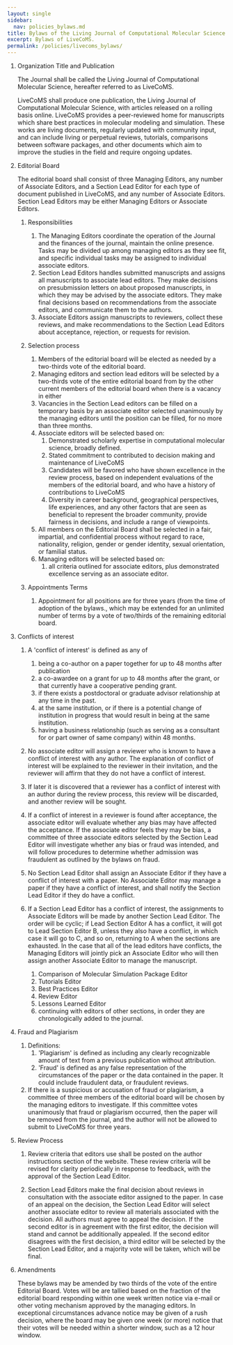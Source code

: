 ```yaml
---
layout: single
sidebar:
  nav: policies_bylaws.md
title: Bylaws of the Living Journal of Computational Molecular Science
excerpt: Bylaws of LiveCoMS.
permalink: /policies/livecoms_bylaws/
---
```


1. Organization Title and Publication

   The Journal shall be called the Living Journal of Computational
   Molecular Science, hereafter referred to as LiveCoMS.

   LiveCoMS shall produce one publication, the Living Journal of
   Computational Molecular Science, with articles released on a rolling
   basis online. LiveCoMS provides a peer-reviewed home for manuscripts
   which share best practices in molecular modeling and simulation. These
   works are living documents, regularly updated with community input,
   and can include living or perpetual reviews, tutorials, comparisons
   between software packages, and other documents which aim to improve
   the studies in the field and require ongoing updates.

1. Editorial Board

   The editorial board shall consist of three Managing Editors, any
   number of Associate Editors, and a Section Lead Editor for each type
   of document published in LiveCoMS, and any number of Associate
   Editors. Section Lead Editors may be either Managing Editors or
   Associate Editors.

   1. Responsibilities
       1. The Managing Editors coordinate the operation of the Journal and
          the finances of the journal, maintain the online presence.  Tasks
          may be divided up among managing editors as they see fit, and specific 
          individual tasks may be assigned to individual associate editors.
       1. Section Lead Editors handles submitted manuscripts and assigns
          all manuscripts to associate lead editors. They make decisions on
          presubmission letters on about proposed manuscripts, in which they
          may be advised by the associate editors. They make final decisions
          based on recommendations from the associate editors, and communicate
          them to the authors.
       1. Associate Editors assign manuscripts to reviewers, collect
          these reviews, and make recommendations to the Section Lead
          Editors about acceptance, rejection, or requests for revision.

   1. Selection process
       1. Members of the editorial board will be elected as needed by a two-thirds vote of the editorial board.
         1. Managing editors and section lead editors will be selected by a two-thirds vote of the 
            entire editorial board from by the other current members of the editorial board when there is a 
            vacancy in either 
         1. Vacancies in the Section Lead editors can be filled on a temporary basis by an associate editor selected unanimously by the managing editors until the position can be filled, for no more than three months.  
         1. Associate editors will be selected based on: 	        
            1. Demonstrated scholarly expertise in computational molecular science, broadly defined.
            1. Stated commitment to contributed to decision making and maintenance of LiveCoMS
            1. Candidates will be favored who have shown excellence in the review process, based on independent evaluations
of the members of the editorial board, and who have a history of contributions to LiveCoMS
            1. Diversity in career background, geographical perspectives, life experiences, and any other factors that are seen as beneficial to represent the broader community, provide fairness in decisions, and include a range of viewpoints. 
	    1. All members on the Editorial Board shall be selected in a fair, impartial, and confidential process without regard to race, nationality, religion, gender or gender identity, sexual orientation, or familial status.
         1. Managing editors will be selected based on:
            1. all criteria outlined for associate editors, plus demonstrated excellence serving as an associate editor.
   1. Appointments Terms
      1. Appointment for all positions are for three years (from the
         time of adoption of the bylaws., which may be extended for an
         unlimited number of terms by a vote of two/thirds of the remaining 
         editorial board.

1. Conflicts of interest
   1. A 'conflict of interest' is defined as any of
      1. being a co-author on a paper together for up to 48 months after publication
      1. a co-awardee on a grant for up to 48 months after the grant, or that currently have a cooperative pending grant.
      1. if there exists a postdoctoral or graduate advisor relationship at any time in the past.
      1. at the same institution, or if there is a potential change of institution in progress that would result in being at the same institution.
      1. having a business relationship (such as serving as a consultant for or part owner of same company) within 48 months.

   1. No associate editor will assign a reviewer who is known to have a conflict of interest with any author.  The explanation of conflict of interest will be explained to the reviewer in their invitation, and the reviewer will affirm that they do not have a conflict of interest.

   1. If later it is discovered that a reviewer has a conflict of interest with an author during the review process, this review will be discarded, and another review will be sought. 

   1. If a conflict of interest in a reviewer is found after acceptance, the associate editor will evaluate whether any bias may have affected the acceptance. If the associate editor feels they may be bias, a committee of three associate editors selected by the Section Lead Editor will investigate whether any bias or fraud was intended, and will follow procedures to determine whether admission was fraudulent as outlined by the bylaws on fraud.
  
   1. No Section Lead Editor shall assign an Associate Editor if they
have a conflict of interest with a paper. No Associate Editor may
manage a paper if they have a conflict of interest, and shall notify
the Section Lead Editor if they do have a conflict.

   1. If a Section Lead Editor has a conflict of interest, the
assignments to Associate Editors will be made by another Section Lead
Editor.  The order will be cyclic; if Lead Section Editor A has a
conflict, it will got to Lead Section Editor B, unless they also have
a conflict, in which case it will go to C, and so on, returning to A
when the sections are exhausted. In the case that all of the lead
editors have conflicts, the Managing Editors will jointly pick an
Associate Editor who will then assign another Associate Editor to
manage the manuscript.
      1. Comparison of Molecular Simulation Package Editor
      1. Tutorials Editor
      1. Best Practices Editor 
      1. Review Editor 
      1. Lessons Learned Editor
      1. continuing with editors of other sections, in order they are chronologically added to the journal. 

1. Fraud and Plagiarism
    1. Definitions:
       1. 'Plagiarism' is defined as including any clearly recognizable
amount of text from a previous publication without attribution. 
       1. 'Fraud' is defined as any false representation of the circumstances of the paper or the data contained in the paper. It could include fraudulent data, or fraudulent reviews.
    1. If there is a suspicious or accusation of fraud or plagiarism, a
       committee of three members of the editorial board will be chosen by
       the managing editors to investigate.  If this committee votes
       unanimously that fraud or plagiarism occurred, then the paper will
       be removed from the journal, and the author will not be allowed to
       submit to LiveCoMS for three years.

1. Review Process

    1. Review criteria that editors use shall be posted on the author
       instructions section of the website. These review criteria will be
       revised for clarity periodically in response to feedback, with the
       approval of the Section Lead Editor.

    2. Section Lead Editors make the final decision about reviews in
       consultation with the associate editor assigned to the
       paper. In case of an appeal on the decision, the Section Lead
       Editor will select another associate editor to review all
       materials associated with the decision. All authors must agree
       to appeal the decision. If the second editor is in agreement
       with the first editor, the decision will stand and cannot be
       additionally appealed.  If the second editor disagrees with the
       first decision, a third editor will be selected by the Section
       Lead Editor, and a majority vote will be taken, which will be
       final.

1. Amendments

   These bylaws may be amended by two thirds of the vote of the entire
   Editorial Board.  Votes will be are tallied based on the fraction
   of the editorial board responding within one week written notice
   via e-mail or other voting mechanism approved by the managing
   editors. In exceptional circumstances advance notice may be given
   of a rush decision, where the board may be given one week (or more)
   notice that their votes will be needed within a shorter window,
   such as a 12 hour window.

